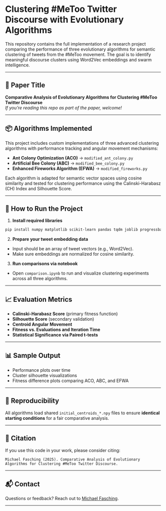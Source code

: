 # Clustering #MeToo Twitter Discourse with Evolutionary Algorithms

This repository contains the full implementation of a research project comparing the performance of three evolutionary algorithms for semantic clustering of tweets from the #MeToo movement. The goal is to identify meaningful discourse clusters using Word2Vec embeddings and swarm intelligence.

---

## 📘 Paper Title

**Comparative Analysis of Evolutionary Algorithms for Clustering #MeToo Twitter Discourse**  
*If you’re reading this repo as part of the paper, welcome!*

---

## 📦 Algorithms Implemented

This project includes custom implementations of three advanced clustering algorithms with performance tracking and angular movement mechanisms:

- **Ant Colony Optimization (ACO)** → `modified_ant_colony.py`
- **Artificial Bee Colony (ABC)** → `modified_bee_colony.py`
- **Enhanced Fireworks Algorithm (EFWA)** → `modified_fireworks.py`

Each algorithm is adapted for semantic vector spaces using cosine similarity and tested for clustering performance using the Calinski-Harabasz (CH) Index and Silhouette Score.


---

## 🧪 How to Run the Project

1. **Install required libraries**

```bash
pip install numpy matplotlib scikit-learn pandas tqdm joblib progressbar2
```

2. **Prepare your tweet embedding data**
- Input should be an array of tweet vectors (e.g., Word2Vec).
- Make sure embeddings are normalized for cosine similarity.

3. **Run comparisons via notebook**
- Open `comparison.ipynb` to run and visualize clustering experiments across all three algorithms.

---

## 📈 Evaluation Metrics

- **Calinski-Harabasz Score** (primary fitness function)
- **Silhouette Score** (secondary validation)
- **Centroid Angular Movement**
- **Fitness vs. Evaluations and Iteration Time**
- **Statistical Significance via Paired t-tests**

---

## 📊 Sample Output

- Performance plots over time
- Cluster silhouette visualizations
- Fitness difference plots comparing ACO, ABC, and EFWA

---

## 🔁 Reproducibility

All algorithms load shared `initial_centroids_*.npy` files to ensure **identical starting conditions** for a fair comparative analysis.

---

## 📄 Citation

If you use this code in your work, please consider citing:
```
Michael Fasching (2025). Comparative Analysis of Evolutionary Algorithms for Clustering #MeToo Twitter Discourse.
```

---

## 📬 Contact

Questions or feedback? Reach out to [Michael Fasching](mailto:fasmim0@gmail.com).

---

